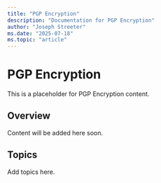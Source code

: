 ```yaml
---
title: "PGP Encryption"
description: "Documentation for PGP Encryption"
author: "Joseph Streeter"
ms.date: "2025-07-18"
ms.topic: "article"
---
```


# PGP Encryption

This is a placeholder for PGP Encryption content.

## Overview

Content will be added here soon.

## Topics

Add topics here.
